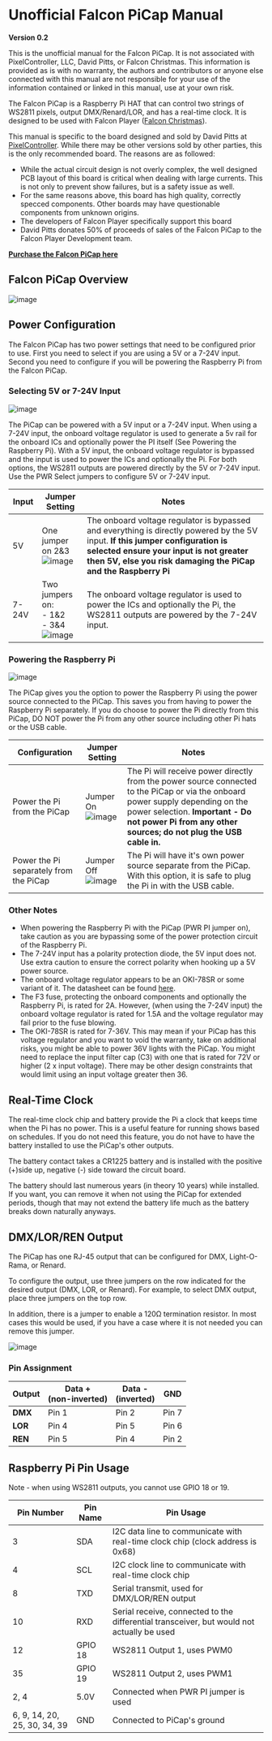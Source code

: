 # Unofficial Falcon PiCap Manual
**Version 0.2**

This is the unofficial manual for the Falcon PiCap.  It is not associated with PixelController, LLC, David Pitts, or Falcon Christmas.  This information is provided as is with no warranty, the authors and contributors or anyone else connected with this manual are not responsible for your use of the information contained or linked in this manual, use at your own risk.

The Falcon PiCap is a Raspberry Pi HAT that can control two strings of WS2811 pixels, output DMX/Renard/LOR, and has a real-time clock.  It is designed to be used with Falcon Player ([Falcon Christmas](https://falconchristmas.com/)).

This manual is specific to the board designed and sold by David Pitts at [PixelController](https://www.pixelcontroller.com).  While there may be other versions sold by other parties, this is the only recommended board.  The reasons are as followed:
* While the actual circuit design is not overly complex, the well designed PCB layout of this board is critical when dealing with large currents.  This is not only to prevent show failures, but is a safety issue as well.
* For the same reasons above, this board has high quality, correctly specced components.  Other boards may have questionable components from unknown origins.
* The developers of Falcon Player specifically support this board
* David Pitts donates 50% of proceeds of sales of the Falcon PiCap to the Falcon Player Development team.

**[Purchase the Falcon PiCap here](https://www.pixelcontroller.com/store/index.php?id_product=47&controller=product)**

## Falcon PiCap Overview
![image](images/Falcon_PiHat_Overview.png?raw=true)

## Power Configuration
The Falcon PiCap has two power settings that need to be configured prior to use.  First you need to select if you are using a 5V or a 7-24V input.  Second you need to configure if you will be powering the Raspberry Pi from the Falcon PiCap.


### Selecting 5V or 7-24V Input
![image](images/PWR_Select.png?raw=true)

The PiCap can be powered with a 5V input or a 7-24V input.  When using a 7-24V input, the onboard voltage regulator is used to generate a 5v rail for the onboard ICs and optionally power the PI itself (See Powering the Raspberry Pi).  With a 5V input, the onboard voltage regulator is bypassed and the input is used to power the ICs and optionally the Pi.  For both options, the WS2811 outputs are powered directly by the 5V or 7-24V input.  Use the PWR Select jumpers to configure 5V or 7-24V input.

| Input | Jumper Setting | Notes |
| ----- | -------------- | ----- |
| 5V | One jumper on 2&3 <br> ![image](images/5V_PWR.png?raw=true) | The onboard voltage regulator is bypassed and everything is directly powered by the 5V input.  **If this jumper configuration is selected ensure your input is not greater then 5V, else you risk damaging the PiCap and the Raspberry Pi** |
| 7-24V | Two jumpers on: <br>- 1&2 <br>- 3&4 <br> ![image](images/7-24V_PWR.png?raw=true) | The onboard voltage regulator is used to power the ICs and optionally the Pi, the WS2811 outputs are powered by the 7-24V input.|

### Powering the Raspberry Pi
![image](images/PWR_PI.png?raw=true)

The PiCap gives you the option to power the Raspberry Pi using the power source connected to the PiCap.  This saves you from having to power the Raspberry Pi separately.  If you do choose to power the Pi directly from this PiCap, DO NOT power the Pi from any other source including other Pi hats or the USB cable.

| Configuration | Jumper Setting | Notes |
| ------------- | -------------- | ----- |
| Power the Pi from the PiCap| Jumper On <br> ![image](images/PWR_PI-Jumper.png?raw=true) | The Pi will receive power directly from the power source connected to the PiCap or via the onboard power supply depending on the power selection.  **Important - Do not power Pi from any other sources; do not plug the USB cable in.**|
| Power the Pi separately from the PiCap | Jumper Off <br> ![image](images/PWR_PI-No-Jumper.png?raw=true) | The Pi will have it's own power source separate from the PiCap.  With this option, it is safe to plug the Pi in with the USB cable.|

### Other Notes
* When powering the Raspberry Pi with the PiCap (PWR PI jumper on), take caution as you are bypassing some of the power protection circuit of the Raspberry Pi.
* The 7-24V input has a polarity protection diode, the 5V input does not.  Use extra caution to ensure the correct polarity when hooking up a 5V power source.
* The onboard voltage regulator appears to be an OKI-78SR or some variant of it.  The datasheet can be found [here](https://power.murata.com/pub/data/power/oki-78sr.pdf).
* The F3 fuse, protecting the onboard components and optionally the Raspberry Pi, is rated for 2A.  However, (when using the 7-24V input) the onboard voltage regulator is rated for 1.5A and the voltage regulator may fail prior to the fuse blowing.
* The OKI-78SR is rated for 7-36V.  This may mean if your PiCap has this voltage regulator and you want to void the warranty, take on additional risks, you might be able to power 36V lights with the PiCap.  You might need to replace the input filter cap (C3) with one that is rated for 72V or higher (2 x input voltage).  There may be other design constraints that would limit using an input voltage greater then 36.

## Real-Time Clock
The real-time clock chip and battery provide the Pi a clock that keeps time when the Pi has no power.  This is a useful feature for running shows based on schedules.  If you do not need this feature, you do not have to have the battery installed to use the PiCap's other outputs.

The battery contact takes a CR1225 battery and is installed with the positive (+)side up, negative (-) side toward the circuit board. 

The battery should last numerous years (in theory 10 years) while installed.  If you want, you can remove it when not using the PiCap for extended periods, though that may not extend the battery life much as the battery breaks down naturally anyways.

## DMX/LOR/REN Output
The PiCap has one RJ-45 output that can be configured for DMX, Light-O-Rama, or Renard.

To configure the output, use three jumpers on the row indicated for the desired output (DMX, LOR, or Renard).  For example, to select DMX output, place three jumpers on the top row.


In addition, there is a jumper to enable a 120Ω termination resistor.  In most cases this would be used, if you have a case where it is not needed you can remove this jumper.

![image](images/DMX_Selected.png?raw=true)

### Pin Assignment
| Output | Data +<br>(non-inverted)| Data -<br>(inverted)| GND |
| ------ | ------ | ------ | --- |
| **DMX** | Pin 1 | Pin 2 | Pin 7 |
| **LOR** | Pin 4 | Pin 5 | Pin 6 |
| **REN** | Pin 5 | Pin 4 | Pin 2|

## Raspberry Pi Pin Usage
Note - when using WS2811 outputs, you cannot use GPIO 18 or 19.

| Pin Number | Pin Name | Pin Usage |
| ---------- | -------- | --------- |
| 3 | SDA | I2C data line to communicate with real-time clock chip (clock address is 0x68) |
| 4 | SCL | I2C clock line to communicate with real-time clock chip |
| 8 | TXD | Serial transmit, used for DMX/LOR/REN output |
| 10 | RXD | Serial receive, connected to the differential transceiver, but would not actually be used |
| 12 | GPIO 18 | WS2811 Output 1, uses PWM0 |
| 35 | GPIO 19 | WS2811 Output 2, uses PWM1 |
| 2, 4 | 5.0V | Connected when PWR PI jumper is used |
|6, 9, 14, 20, 25, 30, 34, 39 | GND | Connected to PiCap's ground |

